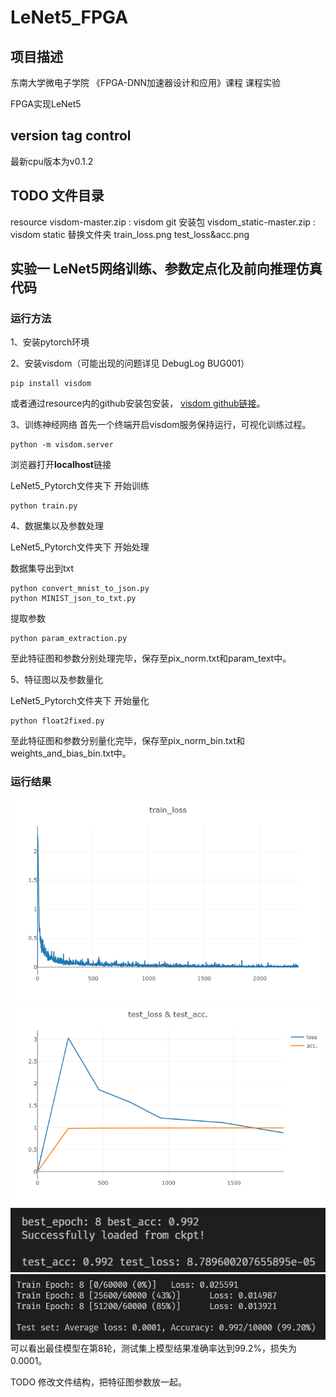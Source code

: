 # LeNet5_FPGA
## 项目描述
东南大学微电子学院
《FPGA-DNN加速器设计和应用》课程
课程实验

FPGA实现LeNet5

## version tag control
最新cpu版本为v0.1.2

## TODO 文件目录
resource
visdom-master.zip : visdom git 安装包
visdom_static-master.zip : visdom static 替换文件夹
train_loss.png 
test_loss&acc.png
## 实验一 LeNet5网络训练、参数定点化及前向推理仿真代码
### 运行方法
1、安装pytorch环境

2、安装visdom（可能出现的问题详见 DebugLog BUG001）
```
pip install visdom
```
或者通过resource内的github安装包安装，
[visdom github链接](https://github.com/fossasia/visdom)。

3、训练神经网络
首先一个终端开启visdom服务保持运行，可视化训练过程。
```
python -m visdom.server
```
浏览器打开**localhost**链接

LeNet5_Pytorch文件夹下 开始训练
```
python train.py
```

4、数据集以及参数处理

LeNet5_Pytorch文件夹下 开始处理

数据集导出到txt
```
python convert_mnist_to_json.py
python MINIST_json_to_txt.py
```
提取参数
```
python param_extraction.py
```
至此特征图和参数分别处理完毕，保存至pix_norm.txt和param_text中。

5、特征图以及参数量化

LeNet5_Pytorch文件夹下 开始量化
```
python float2fixed.py
```
至此特征图和参数分别量化完毕，保存至pix_norm_bin.txt和weights_and_bias_bin.txt中。




### 运行结果
![训练损失函数](./resource/train_loss.png "训练损失函数")
![测试集损失和精度](./resource/test_loss&acc.png "测试集损失和精度")
![最佳模型及结果](./resource/best_model.png "最佳模型及结果")
![第8轮结果](./resource/epoch_8.png "第8轮结果")
可以看出最佳模型在第8轮，测试集上模型结果准确率达到99.2%，损失为0.0001。

TODO 修改文件结构，把特征图参数放一起。